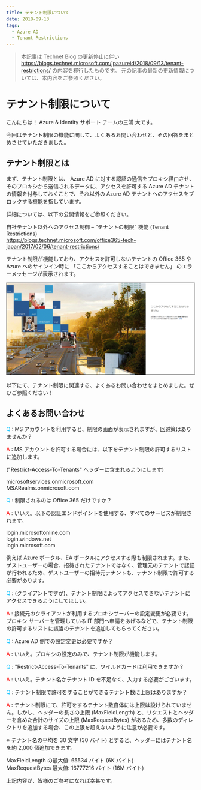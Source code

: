 ```yaml
---
title: テナント制限について
date: 2018-09-13
tags:
  - Azure AD
  - Tenant Restrictions
---
```


> 本記事は Technet Blog の更新停止に伴い https://blogs.technet.microsoft.com/jpazureid/2018/09/13/tenant-restrictions/ の内容を移行したものです。
> 元の記事の最新の更新情報については、本内容をご参照ください。

# テナント制限について

こんにちは！ Azure & Identity サポート チームの三浦 大です。

今回はテナント制限の機能に関して、よくあるお問い合わせと、その回答をまとめさせていただきました。

## テナント制限とは

まず、テナント制限とは、 Azure AD に対する認証の通信をプロキシ経由させ、そのプロキシから送信されるデータに、アクセスを許可する Azure AD テナントの情報を付与しておくことで、それ以外の Azure AD テナントへのアクセスをブロックする機能を指しています。

詳細については、以下の公開情報をご参照ください。

自社テナント以外へのアクセス制御 – “テナントの制限” 機能 (Tenant Restrictions)  
https://blogs.technet.microsoft.com/office365-tech-japan/2017/02/06/tenant-restrictions/

テナント制限が機能しており、アクセスを許可しないテナントの  Office 365 や Azure へのサインイン時に 「ここからアクセスすることはできません」 のエラーメッセージが表示されます。

![](./tenant-restriction/tenant-restrictions01.png)

以下にて、テナント制限に関連する、よくあるお問い合わせをまとめました。ぜひご参照ください！

## よくあるお問い合わせ

<font color="DeepSkyBlue">Q</font> : MS アカウントを利用すると、制限の画面が表示されますが、回避策はありませんか？

<font color = "red">A</font> : MS アカウントを許可する場合には、以下をテナント制限の許可するリストに追加します。

("Restrict-Access-To-Tenants" ヘッダーに含まれるようにします)

microsoftservices.onmicrosoft.com  
MSARealms.onmicrosoft.com

<font color="DeepSkyBlue">Q</font> : 制限されるのは Office 365 だけですか？

<font color = "red">A</font>  : いいえ。以下の認証エンドポイントを使用する、すべてのサービスが制限されます。

login.microsoftonline.com  
login.windows.net  
login.microsoft.com

例えば Azure ポータル、EA ポータルにアクセスする際も制限されます。また、ゲストユーザーの場合、招待されたテナントではなく、管理元のテナントで認証が行われるため、ゲストユーザーの招待元テナントも、テナント制限で許可する必要があります。

<font color="DeepSkyBlue">Q</font> : (クライアントですが)、テナント制限によってアクセスできないテナントにアクセスできるようにしてほしい。

<font color = "red">A</font> : 接続元のクライアントが利用するプロキシサーバーの設定変更が必要です。プロキシ サーバーを管理している IT 部門へ申請をあげるなどで、テナント制限の許可するリストに該当のテナントを追加してもらってください。

<font color="DeepSkyBlue">Q</font> : Azure AD 側での設定変更は必要ですか？

<font color = "red">A</font> : いいえ。プロキシの設定のみで、テナント制限が機能します。

<font color="DeepSkyBlue">Q</font> : "Restrict-Access-To-Tenants" に、ワイルドカードは利用できますか？

<font color = "red">A</font> : いいえ。テナント名かテナント ID を不足なく、入力する必要がございます。

<font color="DeepSkyBlue">Q</font> : テナント制限で許可をすることができるテナント数に上限はありますか？

<font color = "red">A</font> : テナント制限にて、許可をするテナント数自体には上限は設けられていません。しかし、ヘッダーの長さの上限 (MaxFieldLength) と、リクエストとヘッダーを含めた合計のサイズの上限 (MaxRequestBytes) があるため、多数のディレクトリを追加する場合、この上限を超えないように注意が必要です。

※ テナント名の平均を 30 文字 (30 バイト) とすると、ヘッダーにはテナント名を約 2,000 個追加できます。

MaxFieldLength の最大値: 65534 バイト (6K バイト)  
MaxRequestBytes 最大値: 16777216 バイト (16M バイト)

上記内容が、皆様のご参考になれば幸甚です。
